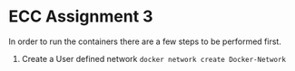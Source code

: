 # ECC Assignment 3

In order to run the containers there are a few steps to be performed first. 

1. Create a User defined network
   `docker network create Docker-Network`
